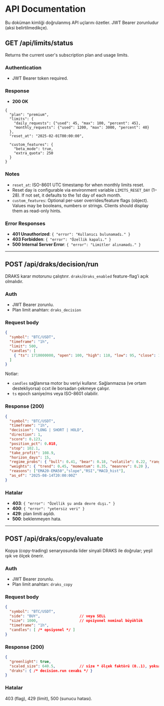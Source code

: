 # API Documentation

Bu doküman kimliği doğrulanmış API uçlarını özetler. JWT Bearer zorunludur (aksi belirtilmedikçe).

## GET /api/limits/status

Returns the current user's subscription plan and usage limits.

### Authentication
- JWT Bearer token required.

### Response
- **200 OK**
```
{
  "plan": "premium",
  "limits": {
    "daily_requests": {"used": 45, "max": 100, "percent": 45},
    "monthly_requests": {"used": 1200, "max": 3000, "percent": 40}
  },
  "reset_at": "2025-02-01T00:00:00",

  "custom_features": {
    "beta_mode": true,
    "extra_quota": 250
  }
}
```
### Notes
- `reset_at`: ISO-8601 UTC timestamp for when monthly limits reset.
- Reset day is configurable via environment variable `LIMITS_RESET_DAY` (1–28).
  If not set, it defaults to the 1st day of each month.
- `custom_features`: Optional per-user overrides/feature flags (object). Values may be booleans,
  numbers or strings. Clients should display them as read-only hints.

### Error Responses
- **401 Unauthorized**: `{ "error": "Kullanıcı bulunamadı." }`
- **403 Forbidden**: `{ "error": "Özellik kapalı." }`
- **500 Internal Server Error**: `{ "error": "Limitler alınamadı." }`

---

## POST /api/draks/decision/run

DRAKS karar motorunu çalıştırır. `draks`/`draks_enabled` feature-flag’i açık olmalıdır.

### Auth
- JWT Bearer zorunlu.
- Plan limit anahtarı: `draks_decision`

### Request body
```json
{
  "symbol": "BTC/USDT",
  "timeframe": "1h",
  "limit": 500,
  "candles": [
    { "ts": 1710000000, "open": 100, "high": 110, "low": 95, "close": 105, "volume": 1234 }
  ]
}
```
Notlar:
- `candles` sağlanırsa motor bu veriyi kullanır. Sağlanmazsa (ve ortam destekliyorsa) ccxt ile borsadan çekmeye çalışır.
- `ts` epoch saniye/ms veya ISO-8601 olabilir.

### Response (200)
```json
{
  "symbol": "BTC/USDT",
  "timeframe": "1h",
  "decision": "LONG | SHORT | HOLD",
  "direction": 1,
  "score": 0.123,
  "position_pct": 0.018,
  "stop": 102.1,
  "take_profit": 108.9,
  "horizon_days": 15,
  "regime_probs": { "bull": 0.41, "bear": 0.18, "volatile": 0.22, "range": 0.19 },
  "weights": { "trend": 0.45, "momentum": 0.35, "meanrev": 0.20 },
  "reasons": ["EMA20-EMA50","slope","RSI","MACD_hist"],
  "as_of": "2025-08-14T20:00:00Z"
}
```

### Hatalar
- **403**: `{ "error": "Özellik şu anda devre dışı." }`
- **400**: `{ "error": "yetersiz veri" }`
- **429**: plan limiti aşıldı.
- **500**: beklenmeyen hata.

---

## POST /api/draks/copy/evaluate

Kopya (copy-trading) senaryosunda lider sinyali DRAKS ile doğrular; yeşil ışık ve ölçek önerir.

### Auth
- JWT Bearer zorunlu.
- Plan limit anahtarı: `draks_copy`

### Request body
```json
{
  "symbol": "BTC/USDT",
  "side": "BUY",                  // veya SELL
  "size": 1000,                   // opsiyonel nominal büyüklük
  "timeframe": "1h",
  "candles": [ /* opsiyonel */ ]
}
```

### Response (200)
```json
{
  "greenlight": true,
  "scaled_size": 640.5,           // size * ölçek faktörü (0..1), yoksa null
  "draks": { /* decision.run cevabı */ }
}
```

### Hatalar
403 (flag), 429 (limit), 500 (sunucu hatası).
